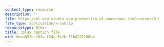 ```yaml
---
content_type: resource
description: ''
file: https://ol-ocw-studio-app-production.s3.amazonaws.com/courses/8-591j-systems-biology-fall-2014/dbaa65fbf02af24e5cfb31b4292180b4_gc3O2sKIsX4.srt
file_type: application/x-subrip
resourcetype: Other
title: 3play caption file
uid: dbaa65fb-f02a-f24e-5cfb-31b4292180b4
---
```

